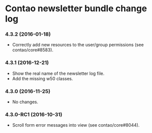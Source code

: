 # Contao newsletter bundle change log

### 4.3.2 (2016-01-18)

 * Correctly add new resources to the user/group permissions (see contao/core#8583).

### 4.3.1 (2016-12-21)

 * Show the real name of the newsletter log file.
 * Add the missing w50 classes.

### 4.3.0 (2016-11-25)

 * No changes.

### 4.3.0-RC1 (2016-10-31)

 * Scroll form error messages into view (see contao/core#8044).
